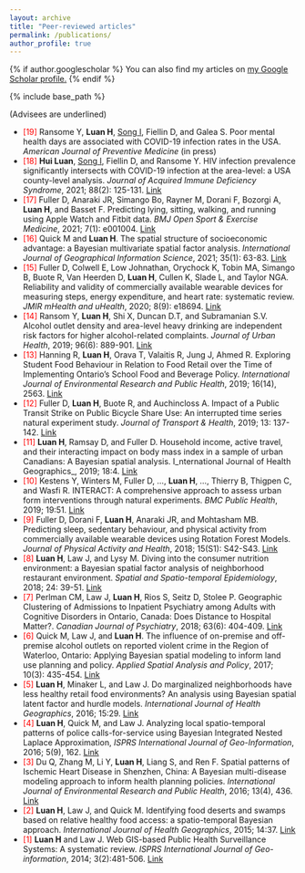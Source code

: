 ```yaml
---
layout: archive
title: "Peer-reviewed articles"
permalink: /publications/
author_profile: true
---
```


{% if author.googlescholar %}
  You can also find my articles on <u><a href="{{author.googlescholar}}">my Google Scholar profile</a>.</u>
{% endif %}

{% include base_path %}

<!-- {% for post in site.publications reversed %}
  {% include archive-single.html %}
{% endfor %} -->
(Advisees are underlined)

* <span style="color:red">[19]</span> Ransome Y, **Luan H**, <u>Song I</u>, Fiellin D, and Galea S. Poor mental health days are associated with COVID-19 infection rates in the USA. _American Journal of Preventive Medicine_ (in press)<br/>
* <span style="color:red">[18]</span> **Hui Luan**, <u>Song I</u>, Fiellin D, and Ransome Y. HIV infection prevalence significantly intersects with COVID-19 infection at the area-level: a USA county-level analysis. _Journal of Acquired Immune Deficiency Syndrome_, 2021; 88(2): 125-131. [Link](https://journals.lww.com/jaids/Fulltext/2021/10010/HIV_Infection_Prevalence_Significantly_Intersects.2.aspx)<br/>
* <span style="color:red">[17]</span> Fuller D, Anaraki JR, Simango Bo, Rayner M, Dorani F, Bozorgi A, **Luan H**, and Basset F. Predicting lying, sitting, walking, and running using Apple Watch and Fitbit data. _BMJ Open Sport & Exercise Medicine_, 2021; 7(1): e001004. [Link](https://bmjopensem.bmj.com/content/7/1/e001004)<br/>
* <span style="color:red">[16]</span> Quick M and **Luan H**. The spatial structure of socioeconomic advantage: a Bayesian multivariate spatial factor analysis. _International Journal of Geographical Information Science_, 2021; 35(1): 63-83. [Link](https://www.tandfonline.com/doi/full/10.1080/13658816.2020.1759807)<br/>
* <span style="color:red">[15]</span> Fuller D, Colwell E, Low Johnathan, Orychock K, Tobin MA, Simango B, Buote R, Van Heerden D, **Luan H**, Cullen K, Slade L, and Taylor NGA. Reliability and validity of commercially available wearable devices for measuring steps, energy expenditure, and heart rate: systematic review. _JMIR mHealth and uHealth_, 2020; 8(9): e18694. [Link](https://mhealth.jmir.org/2020/9/e18694/)<br/>
* <span style="color:red">[14]</span> Ransom Y, **Luan H**, Shi X, Duncan D.T, and Subramanian S.V. Alcohol outlet density and area-level heavy drinking are independent risk factors for higher alcohol-related complaints. _Journal of Urban Health_, 2019; 96(6): 889-901. [Link](https://link.springer.com/article/10.1007%2Fs11524-018-00327-z)<br/>
* <span style="color:red">[13]</span> Hanning R, **Luan H**, Orava T, Valaitis R, Jung J, Ahmed R. Exploring Student Food Behaviour in Relation to Food Retail over the Time of Implementing Ontario’s School Food and Beverage Policy. _International Journal of Environmental Research and Public Health_, 2019; 16(14), 2563. [Link](https://www.mdpi.com/1660-4601/16/14/2563)<br/>
* <span style="color:red">[12]</span> Fuller D, **Luan H**, Buote R, and Auchincloss A. Impact of a Public Transit Strike on Public Bicycle Share Use: An interrupted time series natural experiment study. _Journal of Transport & Health_, 2019; 13: 137-142. [Link](https://www.sciencedirect.com/science/article/pii/S221414051830553X)<br/>
* <span style="color:red">[11]</span> **Luan H**, Ramsay D, and Fuller D. Household income, active travel, and their interacting impact on body mass index in a sample of urban Canadians: A Bayesian spatial analysis. I_nternational Journal of Health Geographics_, 2019; 18:4. [Link](https://ij-healthgeographics.biomedcentral.com/articles/10.1186/s12942-019-0168-x)<br/>
* <span style="color:red">[10]</span> Kestens Y, Winters M, Fuller D, …, **Luan H**, …, Thierry B, Thigpen C, and Wasfi R. INTERACT: A comprehensive approach to assess urban form interventions through natural experiments. _BMC Public Health_, 2019; 19:51. [Link](https://bmcpublichealth.biomedcentral.com/articles/10.1186/s12889-018-6339-z)<br/>
* <span style="color:red">[9]</span> Fuller D, Dorani F, **Luan H**, Anaraki JR, and Mohtasham MB. Predicting sleep, sedentary behaviour, and physical activity from commercially available wearable devices using Rotation Forest Models. _Journal of Physical Activity and Health_, 2018; 15(S1): S42-S43. [Link](https://bmjopensem.bmj.com/content/7/1/e001004)<br/>
* <span style="color:red">[8]</span> **Luan H**, Law J, and Lysy M. Diving into the consumer nutrition environment: a Bayesian spatial factor analysis of neighborhood restaurant environment. _Spatial and Spatio-temporal Epidemiology_, 2018; 24: 39-51. [Link](https://www.sciencedirect.com/science/article/pii/S1877584516300806?via%3Dihub)<br/>
* <span style="color:red">[7]</span> Perlman CM, Law J, **Luan H**, Rios S, Seitz D, Stolee P. Geographic Clustering of Admissions to Inpatient Psychiatry among Adults with Cognitive Disorders in Ontario, Canada: Does Distance to Hospital Matter?. _Canadian Journal of Psychiatry_, 2018; 63(6): 404-409. [Link](https://journals.sagepub.com/doi/full/10.1177/0706743717745870)<br/>
* <span style="color:red">[6]</span> Quick M, Law J, and **Luan H**. The influence of on-premise and off-premise alcohol outlets on reported violent crime in the Region of Waterloo, Ontario: Applying Bayesian spatial modeling to inform land use planning and policy. _Applied Spatial Analysis and Policy_, 2017; 10(3): 435-454. [Link](https://link.springer.com/article/10.1007/s12061-016-9191-5) <br/>
* <span style="color:red">[5]</span> **Luan H**, Minaker L, and Law J. Do marginalized neighborhoods have less healthy retail food environments? An analysis using Bayesian spatial latent factor and hurdle models. _International Journal of Health Geographics_, 2016; 15:29. [Link](https://ij-healthgeographics.biomedcentral.com/articles/10.1186/s12942-016-0060-x)<br/>
* <span style="color:red">[4]</span> **Luan H**, Quick M, and Law J. Analyzing local spatio-temporal patterns of police calls-for-service using Bayesian Integrated Nested Laplace Approximation, _ISPRS International Journal of Geo-Information_, 2016; 5(9), 162. [Link](https://www.mdpi.com/2220-9964/5/9/162)<br/>
* <span style="color:red">[3]</span> Du Q, Zhang M, Li Y, **Luan H**, Liang S, and Ren F. Spatial patterns of Ischemic Heart Disease in Shenzhen, China: A Bayesian multi-disease modeling approach to inform health planning policies. _International Journal of Environmental Research and Public Health_, 2016; 13(4), 436. [Link](https://www.mdpi.com/1660-4601/13/4/436)<br/>
* <span style="color:red">[2]</span> **Luan H**, Law J, and Quick M. Identifying food deserts and swamps based on relative healthy food access: a spatio-temporal Bayesian approach. _International Journal of Health Geographics_, 2015; 14:37. [Link](https://ij-healthgeographics.biomedcentral.com/articles/10.1186/s12942-015-0030-8)<br/>
* <span style="color:red">[1]</span> **Luan H** and Law J. Web GIS-based Public Health Surveillance Systems: A systematic review. _ISPRS International Journal of Geo-information_, 2014; 3(2):481-506. [Link](https://www.mdpi.com/2220-9964/3/2/481)<br/>

